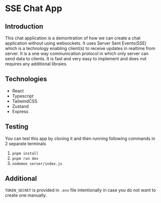 # SSE Chat App

## Introduction
This chat application is a demontration of how we can create a chat application without using websockets. It uses Server Sent Events(SSE) which is a technology enabling client(s) to receive updates in realtime from server. It is a one way communication protocol in which only server can send data to clients. It is fast and very easy to implement and does not requires any additional libraies. 

## Technologies

+ React
+ Typescript
+ TailwindCSS
+ Zustand
+ Express

## Testing
You can test this app by cloning it and then running following commands in 2 separate terminals 
1. `pnpm install`
2. `pnpm run dev`
3. `nodemon server/index.js`

## Additional
`TOKEN_SECRET` is provided in `.env` file intentionally in case you do not want to create one manually.
